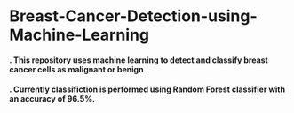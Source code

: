 # Breast-Cancer-Detection-using-Machine-Learning

#### .  This repository uses machine learning to detect and classify breast cancer cells as malignant or benign
#### .  Currently classifiction is performed using Random Forest classifier with an accuracy of 96.5%.
